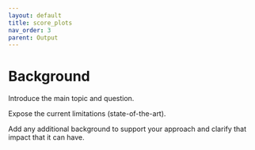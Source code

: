 ```yaml
---
layout: default
title: score_plots
nav_order: 3
parent: Output
---
```


# Background

Introduce the main topic and question.

Expose the current limitations (state-of-the-art).

Add any additional background to support your approach and clarify that impact that it can have.

